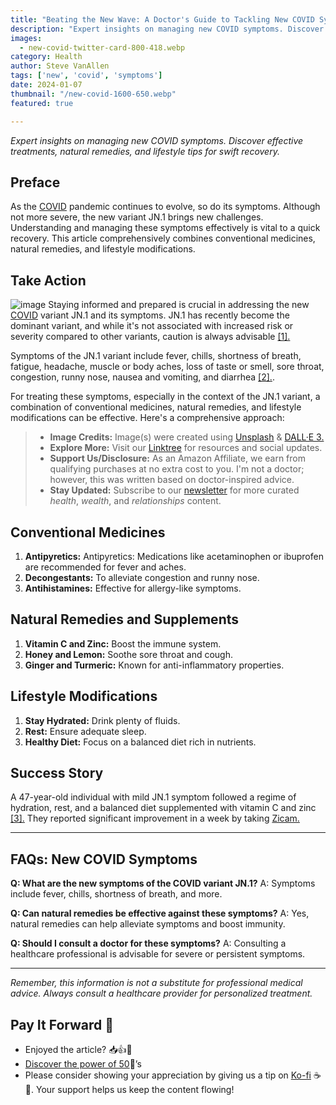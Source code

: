 ```yaml
---
title: "Beating the New Wave: A Doctor's Guide to Tackling New COVID Symptoms with Proven Remedies"
description: "Expert insights on managing new COVID symptoms. Discover effective treatments, natural remedies, and lifestyle tips for swift recovery."
images:
  - new-covid-twitter-card-800-418.webp
category: Health
author: Steve VanAllen
tags: ['new', 'covid', 'symptoms']
date: 2024-01-07
thumbnail: "/new-covid-1600-650.webp"
featured: true

---
```


_Expert insights on managing new COVID symptoms. Discover effective treatments, natural remedies, and lifestyle tips for swift recovery._

## Preface
As the [COVID](https://www.who.int/health-topics/coronavirus) pandemic continues to evolve, so do its symptoms. Although not more severe, the new variant JN.1 brings new challenges. Understanding and managing these symptoms effectively is vital to a quick recovery. This article comprehensively combines conventional medicines, natural remedies, and lifestyle modifications.

## Take Action
![image](/new-covid2.png)
Staying informed and prepared is crucial in addressing the new [COVID](https://www.who.int/health-topics/coronavirus) variant JN.1 and its symptoms. JN.1 has recently become the dominant variant, and while it's not associated with increased risk or severity compared to other variants, caution is always advisable [[1].](https://tech.co/news/new-covid-symptoms-2024-work-remotely)

Symptoms of the JN.1 variant include fever, chills, shortness of breath, fatigue, headache, muscle or body aches, loss of taste or smell, sore throat, congestion, runny nose, nausea and vomiting, and diarrhea [[2].](https://www.nbcnews.com/health/health-news/covid-symptoms-jn1-variant-spreading-rcna130765).

For treating these symptoms, especially in the context of the JN.1 variant, a combination of conventional medicines, natural remedies, and lifestyle modifications can be effective. Here's a comprehensive approach:

> - **Image Credits:** Image(s) were created using [Unsplash](https://unsplash.com/) & [DALL·E 3.](https://openai.com/dall-e-3)
> - **Explore More:** Visit our [Linktree](https://linktr.ee/welcomerain) for resources and social updates.
> - **Support Us/Disclosure:** As an Amazon Affiliate, we earn from qualifying purchases at no extra cost to you. I'm not a doctor; however, this was written based on doctor-inspired advice.
> - **Stay Updated:** Subscribe to our [newsletter](http://eepurl.com/iGVUjI) for more curated _health_, _wealth_, and _relationships_ content.

## Conventional Medicines
1. **Antipyretics:** Antipyretics: Medications like acetaminophen or ibuprofen are recommended for fever and aches.
2. **Decongestants:** To alleviate congestion and runny nose.
3. **Antihistamines:** Effective for allergy-like symptoms.

## Natural Remedies and Supplements
1. **Vitamin C and Zinc:** Boost the immune system.
2. **Honey and Lemon:** Soothe sore throat and cough.
3. **Ginger and Turmeric:** Known for anti-inflammatory properties.

## Lifestyle Modifications
1. **Stay Hydrated:** Drink plenty of fluids.
2. **Rest:** Ensure adequate sleep.
3. **Healthy Diet:** Focus on a balanced diet rich in nutrients.

## Success Story
A 47-year-old individual with mild JN.1 symptom followed a regime of hydration, rest, and a balanced diet supplemented with vitamin C and zinc [[3].](https://www.covid19treatmentguidelines.nih.gov/therapies/supplements/zinc/) They reported significant improvement in a week by taking [Zicam.](https://amzn.to/3TMhLp6)

---

## FAQs: New COVID Symptoms

**Q: What are the new symptoms of the COVID variant JN.1?**
A: Symptoms include fever, chills, shortness of breath, and more.

**Q: Can natural remedies be effective against these symptoms?**
A: Yes, natural remedies can help alleviate symptoms and boost immunity.

**Q: Should I consult a doctor for these symptoms?**
A: Consulting a healthcare professional is advisable for severe or persistent symptoms.

---

_Remember, this information is not a substitute for professional medical advice. Always consult a healthcare provider for personalized treatment._

## Pay It Forward 🌟
- Enjoyed the article? 📥👍💬
- [Discover the power of 50](https://medium.welcomerain.pub/unveiling-the-influence-of-50-claps-a-journey-through-mediums-digital-landscape-514f07b4ea2f)👏’s
 - Please consider showing your appreciation by giving us a tip on [Ko-fi](https://ko-fi.com/welcomerain) ☕️🎉. Your support helps us keep the content flowing!